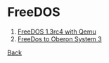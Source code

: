 FreeDOS
=======

1. [FreeDOS 1.3rc4 with Qemu](/blog/2021/11/27/FreeDOS-1.3rc4-with-Qemu.md)
2. [FreeDos to Oberon System 3](/blog/2019/07/28/freedos-to-oberon-system-3.md)

[Back](./)
